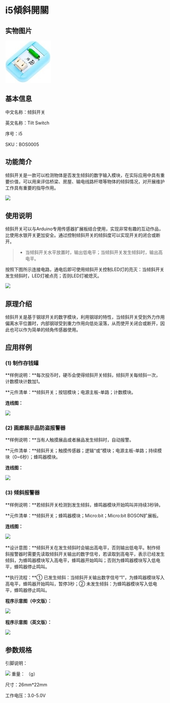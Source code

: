 # i5傾斜開關

## 实物图片

![](../.gitbook/assets/boson-qing-xie-kai-guan-shi-wu-tu-pian.jpg)

## 基本信息

中文名称：倾斜开关

英文名称：Tilt Switch

序号：i5

SKU：BOS0005

## 功能简介

倾斜开关是一款可以检测物体是否发生倾斜的数字输入模块，在实际应用中具有重要价值，可以用来评估桥梁、房屋、输电线路杆塔等物体的倾斜情况，对开展维护工作具有重要的指导作用。

![](../.gitbook/assets/boson-qing-xie-kai-guan-mo-kuai-jian-jie.png)

## 使用说明

倾斜开关可以与Arduino专用传感器扩展板结合使用，实现非常有趣的互动作品，比使用水银开关更加安全。通过控制倾斜开关的倾斜度可以实现开关的闭合或断开。

> * 当倾斜开关水平放置时，输出低电平；当倾斜开关发生倾斜时，输出高电平。

按照下图所示连接电路，通电后即可使用倾斜开关控制LED灯的亮灭：当倾斜开关发生倾斜时，LED灯被点亮；否则LED灯被熄灭。

![](../.gitbook/assets/boson-qing-xie-kai-guan-shi-yong-shuo-ming.png)

## 原理介绍

倾斜开关是基于钢球开关的数字模块，利用钢球的特性，当倾斜开关受到外力作用偏离水平位置时，内部钢球受到重力作用向低处滚落，从而使开关闭合或断开，因此也可以作为简单的倾角传感器使用。

## 应用样例

### \(1\) 制作存钱罐

**样例说明：**每次投币时，硬币会使得倾斜开关倾斜，倾斜开关每倾斜一次，计数模块计数加1。

**元件清单：**倾斜开关；按钮模块；电源主板-单路；计数模块。

**连线图：**

![](../.gitbook/assets/boson-qing-xie-kai-guan-ying-yong-yang-li-1-lian-xian-tu.png)

### \(2\) 画廊展示品防盗报警器

**样例说明：**当有人触摸展品或者展品发生倾斜时，自动报警。

**元件清单：**倾斜开关；触摸传感器；逻辑“或”模块；电源主板-单路；持续模块（0~6秒）；蜂鸣器模块。

**连线图：**

![](../.gitbook/assets/boson-qing-xie-kai-guan-ying-yong-yang-li-2-lian-xian-tu.png)

### \(3\) 倾斜报警器

**样例说明：**若倾斜开关检测到发生倾斜，蜂鸣器模块开始鸣叫并持续3秒钟。

**元件清单：**倾斜开关；蜂鸣器模块；Micro:bit；Micro:bit BOSON扩展板。

**连线图：**

![](../.gitbook/assets/boson-qing-xie-kai-guan-ying-yong-yang-li-3-lian-xian-tu.png)

**设计意图：**倾斜开关在发生倾斜时会输出高电平，否则输出低电平。制作倾斜报警器时需要先读取倾斜开关输出的数字信号，若读取到高电平，表示已经发生倾斜，为蜂鸣器模块写入高电平，蜂鸣器开始鸣叫；否则为蜂鸣器模块写入低电平，蜂鸣器停止鸣叫。

**执行流程：**① 已发生倾斜：当倾斜开关输出数字信号“1”，为蜂鸣器模块写入高电平，蜂鸣器开始鸣叫，暂停3秒；② 未发生倾斜：为蜂鸣器模块写入低电平，蜂鸣器停止鸣叫。

**程序示意图（中文版）：**

![](../.gitbook/assets/boson-qing-xie-kai-guan-ying-yong-yang-li-3-cheng-xu-shi-yi-tu-zhong-wen-ban.png)

**程序示意图（英文版）：**

![](../.gitbook/assets/boson-qing-xie-kai-guan-ying-yong-yang-li-3-cheng-xu-shi-yi-tu-ying-wen-ban.png)

## 参数规格

引脚说明：

![](../.gitbook/assets/boson-qing-xie-kai-guan-yin-jiao-shuo-ming.png) 重量： （g）

尺寸：26mm\*22mm

工作电压：3.0-5.0V

